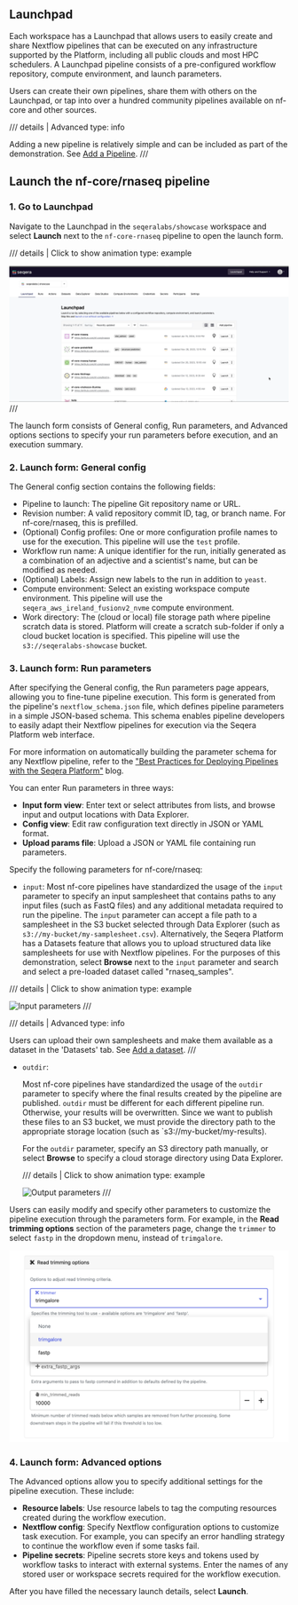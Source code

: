 ## Launchpad

Each workspace has a Launchpad that allows users to easily create and share Nextflow pipelines that can be executed on any infrastructure supported by the Platform, including all public clouds and most HPC schedulers. A Launchpad pipeline consists of a pre-configured workflow repository, compute environment, and launch parameters.

Users can create their own pipelines, share them with others on the Launchpad, or tap into over a hundred community pipelines available on nf-core and other sources.

/// details | Advanced
type: info

Adding a new pipeline is relatively simple and can be included as part of the demonstration. See [Add a Pipeline](./005_adding_a_pipeline.md).
///

## Launch the nf-core/rnaseq pipeline

### 1. Go to Launchpad

Navigate to the Launchpad in the `seqeralabs/showcase` workspace and select **Launch** next to the `nf-core-rnaseq` pipeline to open the launch form.

/// details | Click to show animation
type: example

![Launch a pipeline](assets/sp-cloud-launch-form.gif)
///

The launch form consists of General config, Run parameters, and Advanced options sections to specify your run parameters before execution, and an execution summary.

### 2. Launch form: General config

The General config section contains the following fields:

- Pipeline to launch: The pipeline Git repository name or URL.
- Revision number: A valid repository commit ID, tag, or branch name. For nf-core/rnaseq, this is prefilled.
- (Optional) Config profiles: One or more configuration profile names to use for the execution. This pipeline will use the `test` profile.
- Workflow run name: A unique identifier for the run, initially generated as a combination of an adjective and a scientist's name, but can be modified as needed.
- (Optional) Labels: Assign new labels to the run in addition to `yeast`.
- Compute environment: Select an existing workspace compute environment. This pipeline will use the `seqera_aws_ireland_fusionv2_nvme` compute environment.
- Work directory: The (cloud or local) file storage path where pipeline scratch data is stored. Platform will create a scratch sub-folder if only a cloud bucket location is specified. This pipeline will use the `s3://seqeralabs-showcase` bucket.

### 3. Launch form: Run parameters

After specifying the General config, the Run parameters page appears, allowing you to fine-tune pipeline execution. This form is generated from the pipeline's `nextflow_schema.json` file, which defines pipeline parameters in a simple JSON-based schema. This schema enables pipeline developers to easily adapt their Nextflow pipelines for execution via the Seqera Platform web interface.

For more information on automatically building the parameter schema for any Nextflow pipeline, refer to the ["Best Practices for Deploying Pipelines with the Seqera Platform"](https://seqera.io/blog/best-practices-for-deploying-pipelines-with-seqera-platform/) blog.

You can enter Run parameters in three ways:

- **Input form view**: Enter text or select attributes from lists, and browse input and output locations with Data Explorer.
- **Config view**: Edit raw configuration text directly in JSON or YAML format.
- **Upload params file**: Upload a JSON or YAML file containing run parameters.

Specify the following parameters for nf-core/rnaseq:

- `input`: Most nf-core pipelines have standardized the usage of the `input` parameter to specify an input samplesheet that contains paths to any input files (such as FastQ files) and any additional metadata required to run the pipeline. The `input` parameter can accept a file path to a samplesheet in the S3 bucket selected through Data Explorer (such as `s3://my-bucket/my-samplesheet.csv`). Alternatively, the Seqera Platform has a Datasets feature that allows you to upload structured data like samplesheets for use with Nextflow pipelines. For the purposes of this demonstration, select **Browse** next to the `input` parameter and search and select a pre-loaded dataset called "rnaseq_samples".

/// details | Click to show animation
type: example

![Input parameters](assets/sp-cloud-launch-parameters-input.gif)
///

/// details | Advanced
type: info

Users can upload their own samplesheets and make them available as a dataset in the 'Datasets' tab. See [Add a dataset](./006_adding_a_dataset.md).
///

- `outdir`:

  Most nf-core pipelines have standardized the usage of the `outdir` parameter to specify where the final results created by the pipeline are published. `outdir` must be different for each different pipeline run. Otherwise, your results will be overwritten. Since we want to publish these files to an S3 bucket, we must provide the directory path to the appropriate storage location (such as `s3://my-bucket/my-results).

  For the `outdir` parameter, specify an S3 directory path manually, or select **Browse** to specify a cloud storage directory using Data Explorer.

  /// details | Click to show animation
  type: example

  ![Output parameters](assets/sp-cloud-run-parameters.gif)
  ///

Users can easily modify and specify other parameters to customize the pipeline execution through the parameters form. For example, in the **Read trimming options** section of the parameters page, change the `trimmer` to select `fastp` in the dropdown menu, instead of `trimgalore`.

![Read trimming options](./assets/trimmer-settings.png)

### 4. Launch form: Advanced options

The Advanced options allow you to specify additional settings for the pipeline execution. These include:

- **Resource labels**: Use resource labels to tag the computing resources created during the workflow execution.
- **Nextflow config**: Specify Nextflow configuration options to customize task execution. For example, you can specify an error handling strategy to continue the workflow even if some tasks fail.
- **Pipeline secrets**: Pipeline secrets store keys and tokens used by workflow tasks to interact with external systems. Enter the names of any stored user or workspace secrets required for the workflow execution.

After you have filled the necessary launch details, select **Launch**.
